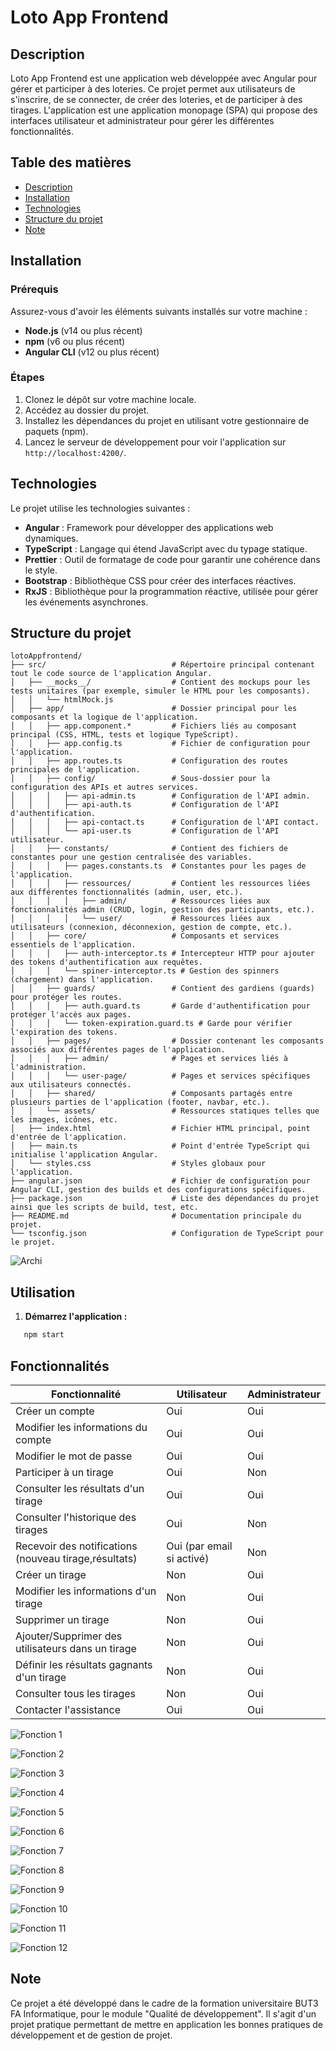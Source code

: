 # Loto App Frontend

## Description

Loto App Frontend est une application web développée avec Angular pour gérer et participer à des loteries. Ce projet permet aux utilisateurs de s'inscrire, de se connecter, de créer des loteries, et de participer à des tirages. L'application est une application monopage (SPA) qui propose des interfaces utilisateur et administrateur pour gérer les différentes fonctionnalités.

## Table des matières

- [Description](#)
- [Installation](#)
- [Technologies](#)
- [Structure du projet](#)
- [Note](#)

## Installation

### Prérequis

Assurez-vous d'avoir les éléments suivants installés sur votre machine :

- **Node.js** (v14 ou plus récent)
- **npm** (v6 ou plus récent)
- **Angular CLI** (v12 ou plus récent)

### Étapes

1. Clonez le dépôt sur votre machine locale.
2. Accédez au dossier du projet.
3. Installez les dépendances du projet en utilisant votre gestionnaire de paquets (npm).
4. Lancez le serveur de développement pour voir l'application sur `http://localhost:4200/`.

## Technologies

Le projet utilise les technologies suivantes :

- **Angular** : Framework pour développer des applications web dynamiques.
- **TypeScript** : Langage qui étend JavaScript avec du typage statique.
- **Prettier** : Outil de formatage de code pour garantir une cohérence dans le style.
- **Bootstrap** : Bibliothèque CSS pour créer des interfaces réactives.
- **RxJS** : Bibliothèque pour la programmation réactive, utilisée pour gérer les événements asynchrones.

## Structure du projet

```plaintext
lotoAppfrontend/
├── src/                            # Répertoire principal contenant tout le code source de l'application Angular.
│   ├── __mocks__/                  # Contient des mockups pour les tests unitaires (par exemple, simuler le HTML pour les composants).
│   │   └── htmlMock.js
│   ├── app/                        # Dossier principal pour les composants et la logique de l'application.
│   │   ├── app.component.*         # Fichiers liés au composant principal (CSS, HTML, tests et logique TypeScript).
│   │   ├── app.config.ts           # Fichier de configuration pour l'application.
│   │   ├── app.routes.ts           # Configuration des routes principales de l'application.
│   │   ├── config/                 # Sous-dossier pour la configuration des APIs et autres services.
│   │   │   ├── api-admin.ts        # Configuration de l'API admin.
│   │   │   ├── api-auth.ts         # Configuration de l'API d'authentification.
│   │   │   ├── api-contact.ts      # Configuration de l'API contact.
│   │   │   └── api-user.ts         # Configuration de l'API utilisateur.
│   │   ├── constants/              # Contient des fichiers de constantes pour une gestion centralisée des variables.
│   │   │   ├── pages.constants.ts  # Constantes pour les pages de l'application.
│   │   │   ├── ressources/         # Contient les ressources liées aux différentes fonctionnalités (admin, user, etc.).
│   │   │   │   ├── admin/          # Ressources liées aux fonctionnalités admin (CRUD, login, gestion des participants, etc.).
│   │   │   │   └── user/           # Ressources liées aux utilisateurs (connexion, déconnexion, gestion de compte, etc.).
│   │   ├── core/                   # Composants et services essentiels de l'application.
│   │   │   ├── auth-interceptor.ts # Intercepteur HTTP pour ajouter des tokens d'authentification aux requêtes.
│   │   │   └── spiner-interceptor.ts # Gestion des spinners (chargement) dans l'application.
│   │   ├── guards/                 # Contient des gardiens (guards) pour protéger les routes.
│   │   │   ├── auth.guard.ts       # Garde d'authentification pour protéger l'accès aux pages.
│   │   │   └── token-expiration.guard.ts # Garde pour vérifier l'expiration des tokens.
│   │   ├── pages/                  # Dossier contenant les composants associés aux différentes pages de l'application.
│   │   │   ├── admin/              # Pages et services liés à l'administration.
│   │   │   └── user-page/          # Pages et services spécifiques aux utilisateurs connectés.
│   │   ├── shared/                 # Composants partagés entre plusieurs parties de l'application (footer, navbar, etc.).
│   │   └── assets/                 # Ressources statiques telles que les images, icônes, etc.
│   ├── index.html                  # Fichier HTML principal, point d'entrée de l'application.
│   ├── main.ts                     # Point d'entrée TypeScript qui initialise l'application Angular.
│   └── styles.css                  # Styles globaux pour l'application.
├── angular.json                    # Fichier de configuration pour Angular CLI, gestion des builds et des configurations spécifiques.
├── package.json                    # Liste des dépendances du projet ainsi que les scripts de build, test, etc.
├── README.md                       # Documentation principale du projet.
└── tsconfig.json                   # Configuration de TypeScript pour le projet.
```

![Archi](image/archi.png)

## Utilisation

1. **Démarrez l'application :**
```bash
   npm start
   ```

## Fonctionnalités

|**Fonctionnalité**                                     |**Utilisateur**                                    |**Administrateur**                                |
|-------------------------------------------------------|---------------------------------------------------|--------------------------------------------------|
| Créer un compte                                       | Oui                                               | Oui                                              |
| Modifier les informations du compte                   | Oui                                               | Oui                                              |
| Modifier le mot de passe                              | Oui                                               | Oui                                              |
| Participer à un tirage                                | Oui                                               | Non                                              |
| Consulter les résultats d'un tirage                   | Oui                                               | Oui                                              |
| Consulter l'historique des tirages                    | Oui                                               | Non                                              |
| Recevoir des notifications (nouveau tirage,résultats) | Oui (par email si activé)                         | Non                                              |
| Créer un tirage                                       | Non                                               | Oui                                              |
| Modifier les informations d'un tirage                 | Non                                               | Oui                                              |
| Supprimer un tirage                                   | Non                                               | Oui                                              |
| Ajouter/Supprimer des utilisateurs dans un tirage     | Non                                               | Oui                                              |
| Définir les résultats gagnants d'un tirage            | Non                                               | Oui                                              |
| Consulter tous les tirages                            | Non                                               | Oui                                              |
| Contacter l'assistance                                | Oui                                               | Oui                                              |


![Fonction 1](image/fonct1.png)

![Fonction 2](image/fonct2.png)

![Fonction 3](image/fonct3.png)

![Fonction 4](image/fonct4.png)

![Fonction 5](image/fonct5.png)

![Fonction 6](image/fonct6.png)

![Fonction 7](image/fonct7.png)

![Fonction 8](image/fonct8.png)

![Fonction 9](image/fonct9.png)

![Fonction 10](image/fonct10.png)

![Fonction 11](image/fonct11.png)

![Fonction 12](image/fonct12.png)


## Note

Ce projet a été développé dans le cadre de la formation universitaire BUT3 FA Informatique,
pour le module "Qualité de développement". Il s'agit d'un projet pratique permettant
de mettre en application les bonnes pratiques de développement et de gestion de projet.